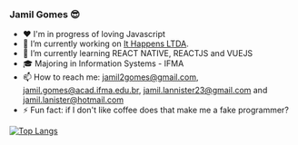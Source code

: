 ### Jamil Gomes :sunglasses:


- :heart: I'm in progress of loving Javascript
- 🔭 I’m currently working on [It Happens LTDA](https://ithappens.gupy.io/).
- 🌱 I’m currently learning REACT NATIVE, REACTJS and VUEJS
- :mortar_board: Majoring in Information Systems - IFMA 
- 📫 How to reach me: jamil2gomes@gmail.com, jamil.gomes@acad.ifma.edu.br, jamil.lannister23@gmail.com and jamil.lanister@hotmail.com
- ⚡ Fun fact: if I don't like coffee does that make me a fake programmer?

[![Top Langs](https://github-readme-stats.vercel.app/api/top-langs/?username=jamil2gomes)](https://github.com/jamil2gomes/github-readme-stats)


